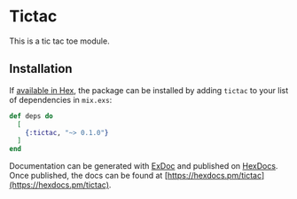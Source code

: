 # Tictac
This is a tic tac toe module.

## Installation

If [available in Hex](https://hex.pm/docs/publish), the package can be installed
by adding `tictac` to your list of dependencies in `mix.exs`:

```elixir
def deps do
  [
    {:tictac, "~> 0.1.0"}
  ]
end
```

Documentation can be generated with [ExDoc](https://github.com/elixir-lang/ex_doc)
and published on [HexDocs](https://hexdocs.pm). Once published, the docs can
be found at [https://hexdocs.pm/tictac](https://hexdocs.pm/tictac).

